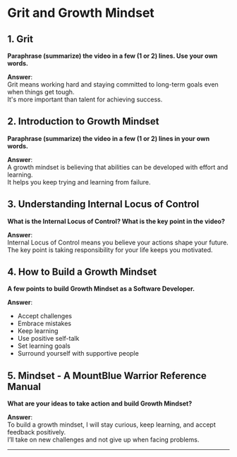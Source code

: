 
# Grit and Growth Mindset

## 1. Grit
**Paraphrase (summarize) the video in a few (1 or 2) lines. Use your own words.**

**Answer**:  
Grit means working hard and staying committed to long-term goals even when things get tough.  
It's more important than talent for achieving success.

## 2. Introduction to Growth Mindset

**Paraphrase (summarize) the video in a few (1 or 2) lines in your own words.**

**Answer**:  
A growth mindset is believing that abilities can be developed with effort and learning.  
It helps you keep trying and learning from failure.

## 3. Understanding Internal Locus of Control
**What is the Internal Locus of Control? What is the key point in the video?**

**Answer**:  
Internal Locus of Control means you believe your actions shape your future.  
The key point is taking responsibility for your life keeps you motivated.

## 4. How to Build a Growth Mindset

**A few points to build Growth Mindset as a Software Developer.**

**Answer**:  
- Accept challenges  
- Embrace mistakes  
- Keep learning  
- Use positive self-talk  
- Set learning goals  
- Surround yourself with supportive people  

## 5. Mindset - A MountBlue Warrior Reference Manual

**What are your ideas to take action and build Growth Mindset?**

**Answer**:  
To build a growth mindset, I will stay curious, keep learning, and accept feedback positively.  
I’ll take on new challenges and not give up when facing problems.

---